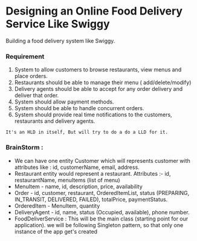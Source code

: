 # Designing an Online Food Delivery Service Like Swiggy

Building a food delivery system like Swiggy. 

### Requirement
1. System to allow customers to browse restaurants, view menus and place orders.
2. Restaurants should be able to manage their menu ( add/delete/modify)
3. Delivery agents should be able to accept for any order delivery and deliver that order.
4. System should allow payment methods.
5. System should be able to handle concurrent orders.
6. System should provide real time notifications to the customers, restaurants and delivery agents.


``It's an HLD in itself, But will try to do a do a LLD for it.``

### BrainStorm : 
* We can have one entity Customer which will represents customer with attributes like : id, customerName, email, address.
* Restaurant entity would represent a restaurant. Attributes :- id, restaurantName, menuItems (list of menu)
* MenuItem - name, id, description, price, availability
* Order - id, customer, restaurant, OrderedItemList, status (PREPARING, IN_TRANSIT, DELIVERED, FAILED), totalPrice, paymentStatus.
* OrderedItem - MenuItem, quantity
* DeliveryAgent - id, name, status (Occupied, available), phone number.
* FoodDeliverService : This will be the main class (starting point for our application). we will be following 
  Singleton pattern, so that only one instance of the app get's created
